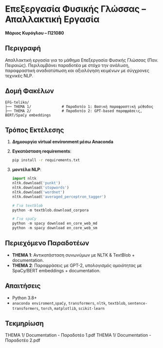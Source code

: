 
#  Επεξεργασία Φυσικής Γλώσσας – Απαλλακτική Εργασία
**Μάριος Κυρόγλου – Π21080**

## Περιγραφή
Απαλλακτική εργασία για το μάθημα Επεξεργασία Φυσικής Γλώσσας (Παν. Πειραιώς). Περιλαμβάνει παραδοτέα με στόχο την ανάλυση, παραφραστική αναδιατύπωση και αξιολόγηση κειμένων με σύγχρονες τεχνικές NLP.

## Δομή Φακέλων

```
EFG-teliko/
├── THEMA 1/              # Παραδοτέο 1: Βασική παραφραστική μέθοδος
├── THEMA 2/              # Παραδοτέο 2: GPT-based παραφράσεις, BERT/SpaCy embeddings
```

##  Τρόπος Εκτέλεσης

1. **Δημιουργία virtual environment  μέσω Anaconda**
2. **Εγκατάσταση  requirements**:
   ```bash
   pip install -r requirements.txt
   ```

3. **μοντέλα NLP**:
   ```python
   import nltk
   nltk.download('punkt')
   nltk.download('stopwords')
   nltk.download('wordnet')
   nltk.download('averaged_perceptron_tagger')

   # Για textblob
   python -m textblob.download_corpora

   # Για spaCy
   python -m spacy download en_core_web_md
   python -m spacy download en_core_web_sm
   ```



##  Περιεχόμενο Παραδοτέων

- **THEMA 1**: Αντικατάσταση συνωνύμων με NLTK & TextBlob + documentation.
- **THEMA 2**: Παραφράσεις με GPT-2, υπολογισμός ομοιότητας με SpaCy/BERT embeddings + documentation.


##  Απαιτήσεις

- Python 3.8+
- `anaconda enviroment`,`spaCy`, `transformers`, `nltk`, `textblob`, `sentence-transformers`, `torch`, `matplotlib`, `scikit-learn`

##  Τεκμηρίωση

THEMA 1/ Documentation - Παραδοτέο 1.pdf
THEMA 1/ Documentation - Παραδοτέο 2.pdf
